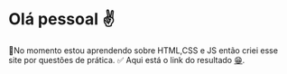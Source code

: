 # Olá pessoal ✌

🌱No momento estou aprendendo sobre HTML,CSS e JS então criei esse site por questões de prática.
✅ Aqui está o link do resultado <a href="https://maquiagem-d.netlify.app/" >😁</a>.
